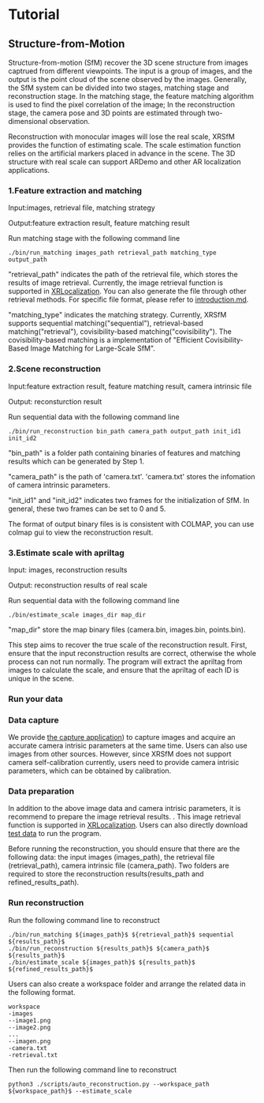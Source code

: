  
# Tutorial 

## Structure-from-Motion

Structure-from-motion (SfM) recover the 3D scene structure from images captrued from different viewpoints.
The input is a group of images, and the output is the point cloud of the scene observed by the images. 
Generally, the SfM system can be divided into two stages, matching stage and reconstruction stage.
In the matching stage, the feature matching algorithm is used to find the pixel correlation of the image;
In the reconstruction stage, the camera pose and 3D points are estimated through two-dimensional observation.

Reconstruction with monocular images will lose the real scale, XRSfM provides the function of estimating scale.
The scale estimation function relies on the artificial markers placed in advance in the scene.
The 3D structure with real scale can support ARDemo and other AR localization applications.

### 1.Feature extraction and matching
Input:images, retrieval file, matching strategy

Output:feature extraction result, feature matching result

Run matching stage with the following command line

```
./bin/run_matching images_path retrieval_path matching_type output_path
```

"retrieval_path" indicates the path of the retrieval file, which stores the results of image retrieval.
Currently, the image retrieval function is supported in [XRLocalization](https://github.com/openxrlab/xrlocalization/tree/main/docs/en/tutorials/generate_image_pairs.md).
You can also generate the file through other retrieval methods. For specific file format, please refer to [introduction.md](./introduction.md).

"matching_type" indicates the matching strategy.
Currently, XRSfM supports sequential matching("sequential"), retrieval-based matching("retrieval"), covisibility-based matching("covisibility").
The covisibility-based matching is a implementation of "Efficient Covisibility-Based Image Matching for Large-Scale SfM".



### 2.Scene reconstruction
Input:feature extraction result, feature matching result, camera intrinsic file



Output: reconsturction result

Run sequential data with the following command line
```
./bin/run_reconstruction bin_path camera_path output_path init_id1 init_id2
```

"bin_path" is a folder path containing binaries of features and matching results which can be generated by Step 1. 

"camera_path" is the path of 'camera.txt'. 'camera.txt' stores the infomation of camera intrinsic parameters.

"init_id1" and "init_id2" indicates two frames for the initialization of SfM.
In general, these two frames can be set to 0 and 5.

The format of output binary files is is consistent with COLMAP, you can use colmap gui to view the reconstruction result.

### 3.Estimate scale with apriltag
Input: images, reconstruction results 

Output: reconstruction results of real scale

Run sequential data with the following command line
```
./bin/estimate_scale images_dir map_dir
```

"map_dir" store the map binary files (camera.bin, images.bin, points.bin).

This step aims to recover the true scale of the reconstruction result.
First, ensure that the input reconstruction results are correct, otherwise the whole process can not run normally.
The program will extract the apriltag from images to calculate the scale, and ensure that the apriltag of each ID is unique in the scene.

### Run your data

### Data capture

We provide [the capture application](http://doc.openxrlab.org.cn/openxrlab_docment/ARDemo/ARdemo.html#data-capturer-on-your-phone)) to capture images and acquire an accurate camera intrisic parameters at the same time.
Users can also use images from other sources. 
However, since XRSfM does not support camera self-calibration currently, users need to provide camera intrisic parameters, which can be obtained by calibration.


### Data preparation
In addition to the above image data and camera intrisic parameters, 
it is recommend to prepare the image retrieval results. . 
This image retrieval function is supported in [XRLocalization](https://github.com/openxrlab/xrlocalization/tree/main/docs/en/tutorials/generate_image_pairs.md).
Users can also directly download [test data](https://openxrlab-share.oss-cn-hongkong.aliyuncs.com/xrsfm/test_data.zip?versionId=CAEQQBiBgMCi_6mllxgiIGI2ZjM1YjE1NjBmNTRmYjc5NzZlMzZkNWY1ZTk1YWFj) to run the program.

Before running the reconstruction, you should ensure that there are the following data:
the input images (images_path),
the retrieval file (retrieval_path),
camera intrinsic file (camera_path).
Two folders are required to store the reconstruction results(results_path and refined_results_path).

### Run reconstruction
 
Run the following command line to reconstruct
```
./bin/run_matching ${images_path}$ ${retrieval_path}$ sequential ${results_path}$
./bin/run_reconstruction ${results_path}$ ${camera_path}$ ${results_path}$
./bin/estimate_scale ${images_path}$ ${results_path}$ ${refined_results_path}$
```

Users can also create a workspace folder and arrange the related data in the following format.
```
workspace
-images
--image1.png
--image2.png
...
--imagen.png
-camera.txt
-retrieval.txt
```
Then run the following command line to reconstruct
```
python3 ./scripts/auto_reconstruction.py --workspace_path ${workspace_path}$ --estimate_scale
``` 